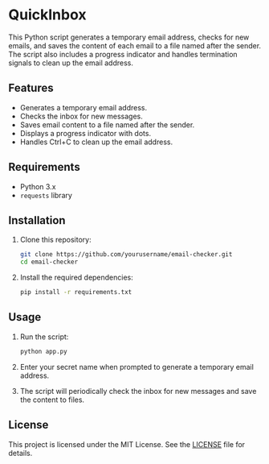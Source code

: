 # QuickInbox

This Python script generates a temporary email address, checks for new emails, and saves the content of each email to a file named after the sender. The script also includes a progress indicator and handles termination signals to clean up the email address.

## Features

- Generates a temporary email address.
- Checks the inbox for new messages.
- Saves email content to a file named after the sender.
- Displays a progress indicator with dots.
- Handles Ctrl+C to clean up the email address.

## Requirements

- Python 3.x
- `requests` library

## Installation

1. Clone this repository:
    ```sh
    git clone https://github.com/yourusername/email-checker.git
    cd email-checker
    ```

2. Install the required dependencies:
    ```sh
    pip install -r requirements.txt
    ```

## Usage

1. Run the script:
    ```sh
    python app.py
    ```

2. Enter your secret name when prompted to generate a temporary email address.

3. The script will periodically check the inbox for new messages and save the content to files.

## License

This project is licensed under the MIT License. See the [LICENSE](LICENSE) file for details.
